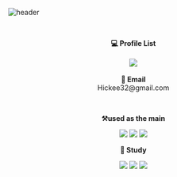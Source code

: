 
![header](https://capsule-render.vercel.app/api?type=waving&color=auto&height=250&text=welcome&fontAlignY=30&desc=Hyun%20Github&descAlign=70)

 
<!--[![Build Status](https://travis-ci.org/joemccann/dillinger.svg?branch=master)](https://travis-ci.org/joemccann/dillinger)-->

<br>

<p align="center">
    <Strong>💻 Profile List </Strong><br><br>
    <a href="https://hickee.tistory.com/" target="_blank"><img src="https://img.shields.io/badge/Blog-535D6C?style=flat-square&logo=Tistory&logoColor=white"/></a>
<br>
<br>
<Strong>📧 Email</Strong><br>Hickee32@gmail.com<br>
</p>
<br>

<p align="center">
    <Strong>⚒️used as the main</Strong><br>
</p>

<p align="center" display="inline-block">
  <img src="https://img.shields.io/badge/C-A8B9CC?style=for-the-badge&logo=C&logoColor=white">
  <img src="https://img.shields.io/badge/JAVA-007396?style=for-the-badge&logo=java&logoColor=white">
  <img src="https://img.shields.io/badge/mysql-4479A1?style=for-the-badge&logo=mysql&logoColor=white"> 
</p>

<p align="center">
    <Strong>📝 Study</Strong><br>
</p>

<p align="center" display="inline-block">
  <img src="https://img.shields.io/badge/C Sharp-224099?style=for-the-badge&logo=C Sharp&logoColor=white">
  <img src="https://img.shields.io/badge/Oracle-9F1D20?style=for-the-badge&logo=Oracle&logoColor=white">
   <img src="https://img.shields.io/badge/Android Studio-3DDC84?style=for-the-badge&logo=Android Studio&logoColor=white">
</p>


